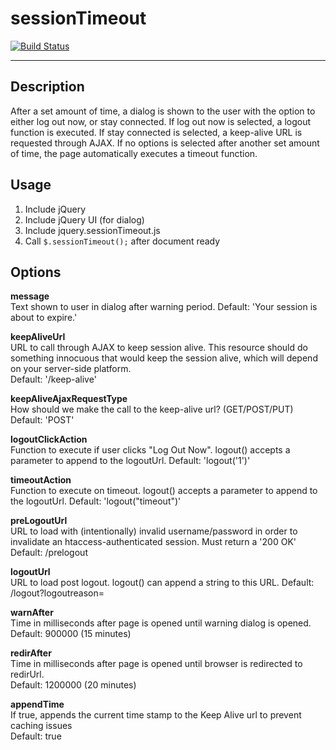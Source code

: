 # sessionTimeout
[![Build Status](https://travis-ci.com/boinger/jquery-sessionTimeout.svg?branch=master)](https://travis-ci.com/boinger/jquery-sessionTimeout)

---

## Description
After a set amount of time, a dialog is shown to the user with the option to either log out now, or stay connected. If log out now is selected, a logout function is executed. If stay connected is selected, a keep-alive URL is requested through AJAX. If no options is selected after another set amount of time, the page automatically executes a timeout function.

## Usage
1. Include jQuery
2. Include jQuery UI (for dialog)
3. Include jquery.sessionTimeout.js
4. Call `$.sessionTimeout();` after document ready

## Options
**message**<br>
Text shown to user in dialog after warning period.
Default: 'Your session is about to expire.'

**keepAliveUrl**<br>
URL to call through AJAX to keep session alive. This resource should do something innocuous that would keep the session alive, which will depend on your server-side platform.<br>
Default: '/keep-alive'

**keepAliveAjaxRequestType**<br>
How should we make the call to the keep-alive url? (GET/POST/PUT)<br>
Default: 'POST'

**logoutClickAction**<br>
Function to execute if user clicks "Log Out Now".  logout() accepts a parameter to append to the logoutUrl.
Default: 'logout('1')'

**timeoutAction**<br>
Function to execute on timeout.  logout() accepts a parameter to append to the logoutUrl.
Default: 'logout("timeout")'

**preLogoutUrl**<br>
URL to load with (intentionally) invalid username/password in order to invalidate an htaccess-authenticated session.  Must return a '200 OK'
Default: /prelogout

**logoutUrl**<br>
URL to load post logout.  logout() can append a string to this URL.
Default: /logout?logoutreason=

**warnAfter**<br>
Time in milliseconds after page is opened until warning dialog is opened.<br>
Default: 900000 (15 minutes)

**redirAfter**<br>
Time in milliseconds after page is opened until browser is redirected to redirUrl.<br>
Default: 1200000 (20 minutes)

**appendTime**<br>
If true, appends the current time stamp to the Keep Alive url to prevent caching issues<br>
Default: true

